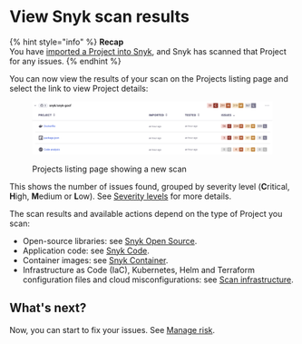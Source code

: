 # View Snyk scan results

{% hint style="info" %}
**Recap**\
You have [imported a Project into Snyk](import-a-project.md), and Snyk has scanned that Project for any issues.
{% endhint %}

You can now view the results of your scan on the Projects listing page and select the link to view Project details:

<figure><img src="../../.gitbook/assets/Screenshot 2023-01-23 at 15.24.15.png" alt="Projects listing page showing a new scan"><figcaption><p>Projects listing page showing a new scan</p></figcaption></figure>

This shows the number of issues found, grouped by severity level (**C**ritical, **H**igh, **M**edium or **L**ow). See [Severity levels](../../scan-using-snyk/find-and-manage-priority-issues/severity-levels.md) for more details.

The scan results and available actions depend on the type of Project you scan:

* Open-source libraries: see [Snyk Open Source](../../scan-using-snyk/snyk-code/manage-code-vulnerabilities/view-vulnerabilities-in-your-code.md).
* Application code: see [Snyk Code](broken-reference).
* Container images: see [Snyk Container](../../scan-using-snyk/snyk-container/scan-container-images.md).
* Infrastructure as Code (IaC), Kubernetes, Helm and Terraform configuration files and cloud misconfigurations: see [Scan infrastructure](../../scan-using-snyk/scan-infrastructure/).

## **What's next?**

Now, you can start to fix your issues. See [Manage risk](../../manage-risk/).

